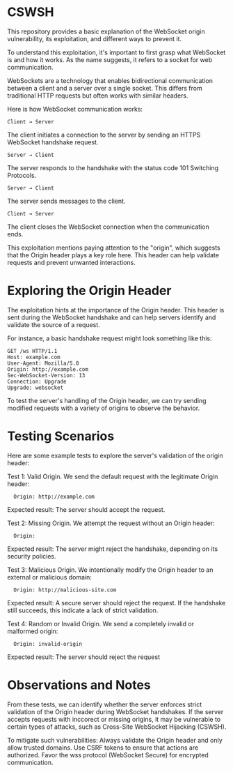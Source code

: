 # CSWSH
This repository provides a basic explanation of the WebSocket origin vulnerability, its exploitation, and different ways to prevent it.

To understand this exploitation, it's important to first grasp what WebSocket is and how it works. As the name suggests, it refers to a socket for web communication.

WebSockets are a technology that enables bidirectional communication between a client and a server over a single socket. This differs from traditional HTTP requests but often works with similar headers.

Here is how WebSocket communication works:

    Client → Server
    
The client initiates a connection to the server by sending an HTTPS WebSocket handshake request.

    Server → Client
    
The server responds to the handshake with the status code 101 Switching Protocols.

    Server → Client
    
The server sends messages to the client.

    Client → Server
    
The client closes the WebSocket connection when the communication ends.

This exploitation mentions paying attention to the "origin", which suggests that the Origin header plays a key role here. This header can help validate requests and prevent unwanted interactions.

# Exploring the Origin Header
The exploitation hints at the importance of the Origin header. This header is sent during the WebSocket handshake and can help servers identify and validate the source of a request.

For instance, a basic handshake request might look something like this:

    GET /ws HTTP/1.1
    Host: example.com
    User-Agent: Mozilla/5.0
    Origin: http://example.com
    Sec-WebSocket-Version: 13
    Connection: Upgrade
    Upgrade: websocket

To test the server's handling of the Origin header, we can try sending modified requests with a variety of origins to observe the behavior.

# Testing Scenarios
Here are some example tests to explore the server's validation of the origin header:

Test 1: Valid Origin.
 We send the default request with the legitimate Origin header:

      Origin: http://example.com

 Expected result: The server should accept the request.

Test 2: Missing Origin.
 We attempt the request without an Origin header:

      Origin:

 Expected result: The server might reject the handshake, depending on its security policies.

Test 3: Malicious Origin.
 We intentionally modify the Origin header to an external or malicious domain:

      Origin: http://malicious-site.com

 Expected result: A secure server should reject the request. If the handshake still succeeds, this indicate a lack of      strict validation.

Test 4: Random or Invalid Origin.
 We send a completely invalid or malformed origin:

      Origin: invalid-origin

 Expected result: The server should reject the request

# Observations and Notes
From these tests, we can identify whether the server enforces strict validation of the Origin header during WebSocket handshakes. If the server accepts requests with inccorect or missing origins, it may be vulnerable to certain types of attacks, such as Cross-Site WebSocket Hijacking (CSWSH).

To mitigate such vulnerabilities:
  Always validate the Origin header and only allow trusted domains.
  Use CSRF tokens to ensure that actions are authorized.
  Favor the wss protocol (WebSocket Secure) for encrypted communication.

  
